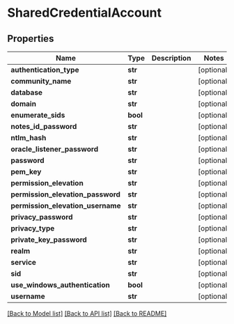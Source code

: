 # SharedCredentialAccount

## Properties
Name | Type | Description | Notes
------------ | ------------- | ------------- | -------------
**authentication_type** | **str** |  | [optional] 
**community_name** | **str** |  | [optional] 
**database** | **str** |  | [optional] 
**domain** | **str** |  | [optional] 
**enumerate_sids** | **bool** |  | [optional] 
**notes_id_password** | **str** |  | [optional] 
**ntlm_hash** | **str** |  | [optional] 
**oracle_listener_password** | **str** |  | [optional] 
**password** | **str** |  | [optional] 
**pem_key** | **str** |  | [optional] 
**permission_elevation** | **str** |  | [optional] 
**permission_elevation_password** | **str** |  | [optional] 
**permission_elevation_username** | **str** |  | [optional] 
**privacy_password** | **str** |  | [optional] 
**privacy_type** | **str** |  | [optional] 
**private_key_password** | **str** |  | [optional] 
**realm** | **str** |  | [optional] 
**service** | **str** |  | [optional] 
**sid** | **str** |  | [optional] 
**use_windows_authentication** | **bool** |  | [optional] 
**username** | **str** |  | [optional] 

[[Back to Model list]](../README.md#documentation-for-models) [[Back to API list]](../README.md#documentation-for-api-endpoints) [[Back to README]](../README.md)


